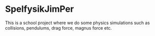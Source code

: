 # SpelfysikJimPer
This is a school project where we do some physics simulations such as collisions, pendulums, drag force, magnus force etc.
